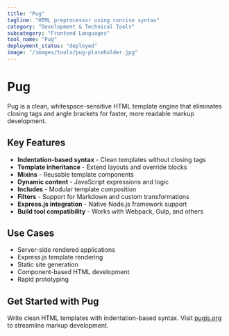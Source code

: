```yaml
---
title: "Pug"
tagline: "HTML preprocessor using concise syntax"
category: "Development & Technical Tools"
subcategory: "Frontend Languages"
tool_name: "Pug"
deployment_status: "deployed"
image: "/images/tools/pug-placeholder.jpg"
---
```


# Pug

Pug is a clean, whitespace-sensitive HTML template engine that eliminates closing tags and angle brackets for faster, more readable markup development.

## Key Features

- **Indentation-based syntax** - Clean templates without closing tags
- **Template inheritance** - Extend layouts and override blocks
- **Mixins** - Reusable template components
- **Dynamic content** - JavaScript expressions and logic
- **Includes** - Modular template composition
- **Filters** - Support for Markdown and custom transformations
- **Express.js integration** - Native Node.js framework support
- **Build tool compatibility** - Works with Webpack, Gulp, and others

## Use Cases

- Server-side rendered applications
- Express.js template rendering
- Static site generation
- Component-based HTML development
- Rapid prototyping

## Get Started with Pug

Write clean HTML templates with indentation-based syntax. Visit [pugjs.org](https://pugjs.org) to streamline markup development.